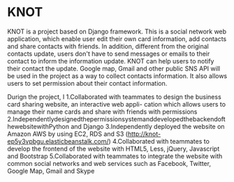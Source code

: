 KNOT
====
KNOT is a project based on Django framework. This is a social network web application, which enable user edit their own card information, add contacts and share contacts with friends. In addition, different from the original contacts update, users don't have to send messages or emails to their contact to inform the information update. KNOT can help users to notify their contact the update. Google map, Gmail and other public SNS API will be used in the project as a way to collect contacts information.
It also allows users to set permission about their contact information.

Durign the project, I
1.Collaborated with teammates to design the business card sharing website, an interactive web appli- cation which allows users to manage their name cards and share with friends with permissions
2.IndependentlydesignedthepermissionsystemanddevelopedthebackendofthewebsitewithPython and Django
3.Independently deployed the website on Amazon AWS by using EC2, RDS and S3 (http://knot-ep5y3vpbgu.elasticbeanstalk.com/)
4.Collaborated with teammates to develop the frontend of the website with HTML5, Less, jQuery,
Javascript and Bootstrap
5.Collaborated with teammates to integrate the website with common social networks and web services such as Facebook, Twitter, Google Map, Gmail and Skype
